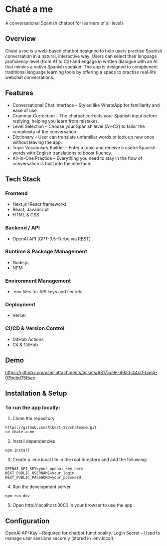 # Chaté a me
A conversational Spanish chatbot for learners of all levels


## Overview
Chaté a me is a web-based chatbot designed to help users practise Spanish conversation in a natural, interactive way. Users can select their language proficiency level (from A1 to C2) and engage in written dialogue with an AI that mimics a native Spanish speaker. The app is designed to complement traditional language learning tools by offering a space to practise real-life webchat conversations.


## Features
- Conversational Chat Interface – Styled like WhatsApp for familiarity and ease of use.
- Grammar Correction – The chatbot corrects your Spanish input before replying, helping you learn from mistakes.
- Level Selection – Choose your Spanish level (A1–C2) to tailor the complexity of the conversation.
- Dictionary – User can translate unfamiliar words or look up new ones without leaving the app.
- Topic Vocabulary Builder – Enter a topic and receive 5 useful Spanish words with English translations to boost fluency.
- All-in-One Practice – Everything you need to stay in the flow of conversation is built into the interface.


## Tech Stack

### Frontend

- Next.js (React framework)
- React, JavaScript
- HTML & CSS

### Backend / API

- OpenAI API (GPT-3.5-Turbo via REST)

### Runtime & Package Management

- Node.js
- NPM
 
### Environment Management

- .env files for API keys and secrets

### Deployment

- Vercel

### CI/CD & Version Control

- GitHub Actions
- Git & GitHub


## Demo
https://github.com/user-attachments/assets/68175c9e-69ad-44c0-bae5-07bcbd75fbae


## Installation & Setup
### To run the app locally:
1. Clone the repository
```
https://github.com/Albert-S2/chateame.git
cd chate-a-me
```
2. Install dependencies
```
npm install
```
3. Create a .env.local file in the root directory and add the following:
```
OPENAI_API_KEY=your_openai_key_here
NEXT_PUBLIC_USERNAME=your_login
NEXT_PUBLIC_PASSWORD=your_password
```
4. Run the development server
```
npm run dev
```
5. Open http://localhost:3000 in your browser to use the app.


## Configuration
OpenAI API Key – Required for chatbot functionality.
Login Secret – Used to manage user sessions securely (stored in .env.local).
